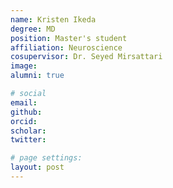 ```yaml
---
name: Kristen Ikeda
degree: MD
position: Master's student
affiliation: Neuroscience
cosupervisor: Dr. Seyed Mirsattari
image:
alumni: true

# social
email:
github:
orcid:
scholar:
twitter:

# page settings:
layout: post
---
```

